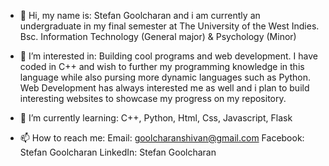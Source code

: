 - 👋 Hi, my name is: 
   Stefan Goolcharan and i am currently an undergraduate in my final semester at The University of the West Indies. 
   Bsc. Information Technology (General major) & Psychology (Minor) 

- 👀 I’m interested in: 
   Building cool programs and web development. I have coded in C++ and wish to further 
   my programming knowledge in this language while also pursing more dynamic languages such as Python.
   Web Development has always interested me as well and i plan to build interesting websites to showcase my progress 
   on my repository.
 
- 🌱 I’m currently learning: 
   C++, Python, Html, Css, Javascript, Flask
   
- 📫 How to reach me: 
   Email: goolcharanshivan@gmail.com 
   Facebook: Stefan Goolcharan 
   LinkedIn: Stefan Goolcharan 

<!---
stefangoolcharan/stefangoolcharan is a ✨ special ✨ repository because its `README.md` (this file) appears on your GitHub profile.
You can click the Preview link to take a look at your changes.
--->
